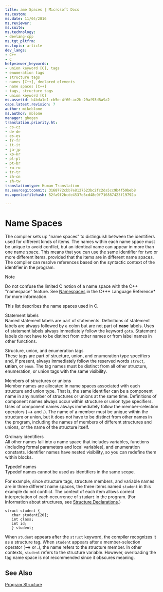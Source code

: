 ```yaml
---
title: ame Spaces | Microsoft Docs
ms.custom: 
ms.date: 11/04/2016
ms.reviewer: 
ms.suite: 
ms.technology:
- devlang-cpp
ms.tgt_pltfrm: 
ms.topic: article
dev_langs:
- C++
- C
helpviewer_keywords:
- union keyword [C], tags
- enumeration tags
- structure tags
- names [C++], declared elements
- name spaces [C++]
- tags, structure tags
- union keyword [C]
ms.assetid: b4bda1d1-cb5e-4f60-ac2b-29af93d8a9a2
caps.latest.revision: 7
author: mikeblome
ms.author: mblome
manager: ghogen
translation.priority.ht:
- cs-cz
- de-de
- es-es
- fr-fr
- it-it
- ja-jp
- ko-kr
- pl-pl
- pt-br
- ru-ru
- tr-tr
- zh-cn
- zh-tw
translationtype: Human Translation
ms.sourcegitcommit: 3168772cbb7e8127523bc2fc2da5cc9b4f59beb8
ms.openlocfilehash: 52fa9f2bcde4537e5cd48e9f716887423f19792a

---
```

# Name Spaces
The compiler sets up "name spaces" to distinguish between the identifiers used for different kinds of items. The names within each name space must be unique to avoid conflict, but an identical name can appear in more than one name space. This means that you can use the same identifier for two or more different items, provided that the items are in different name spaces. The compiler can resolve references based on the syntactic context of the identifier in the program.  
  
> [!NOTE]
>  Do not confuse the limited C notion of a name space with the C++ "namespace" feature. See [Namespaces](../cpp/namespaces-cpp.md) in the C*++ Language Reference* for more information.  
  
 This list describes the name spaces used in C.  
  
 Statement labels  
 Named statement labels are part of statements. Definitions of statement labels are always followed by a colon but are not part of **case** labels. Uses of statement labels always immediately follow the keyword `goto`. Statement labels do not have to be distinct from other names or from label names in other functions.  
  
 Structure, union, and enumeration tags  
 These tags are part of structure, union, and enumeration type specifiers and, if present, always immediately follow the reserved words `struct`, **union**, or `enum`. The tag names must be distinct from all other structure, enumeration, or union tags with the same visibility.  
  
 Members of structures or unions  
 Member names are allocated in name spaces associated with each structure and union type. That is, the same identifier can be a component name in any number of structures or unions at the same time. Definitions of component names always occur within structure or union type specifiers. Uses of component names always immediately follow the member-selection operators (**–>** and **.**). The name of a member must be unique within the structure or union, but it does not have to be distinct from other names in the program, including the names of members of different structures and unions, or the name of the structure itself.  
  
 Ordinary identifiers  
 All other names fall into a name space that includes variables, functions (including formal parameters and local variables), and enumeration constants. Identifier names have nested visibility, so you can redefine them within blocks.  
  
 Typedef names  
 Typedef names cannot be used as identifiers in the same scope.  
  
 For example, since structure tags, structure members, and variable names are in three different name spaces, the three items named `student` in this example do not conflict. The context of each item allows correct interpretation of each occurrence of `student` in the program. (For information about structures, see [Structure Declarations](../c-language/structure-declarations.md).)  
  
```  
struct student {  
   char student[20];  
   int class;  
   int id;  
   } student;  
```  
  
 When `student` appears after the `struct` keyword, the compiler recognizes it as a structure tag. When `student` appears after a member-selection operator (**–>** or **.**), the name refers to the structure member. In other contexts, `student` refers to the structure variable. However, overloading the tag name space is not recommended since it obscures meaning.  
  
## See Also  
 [Program Structure](../c-language/program-structure.md)


<!--HONumber=Jan17_HO2-->


